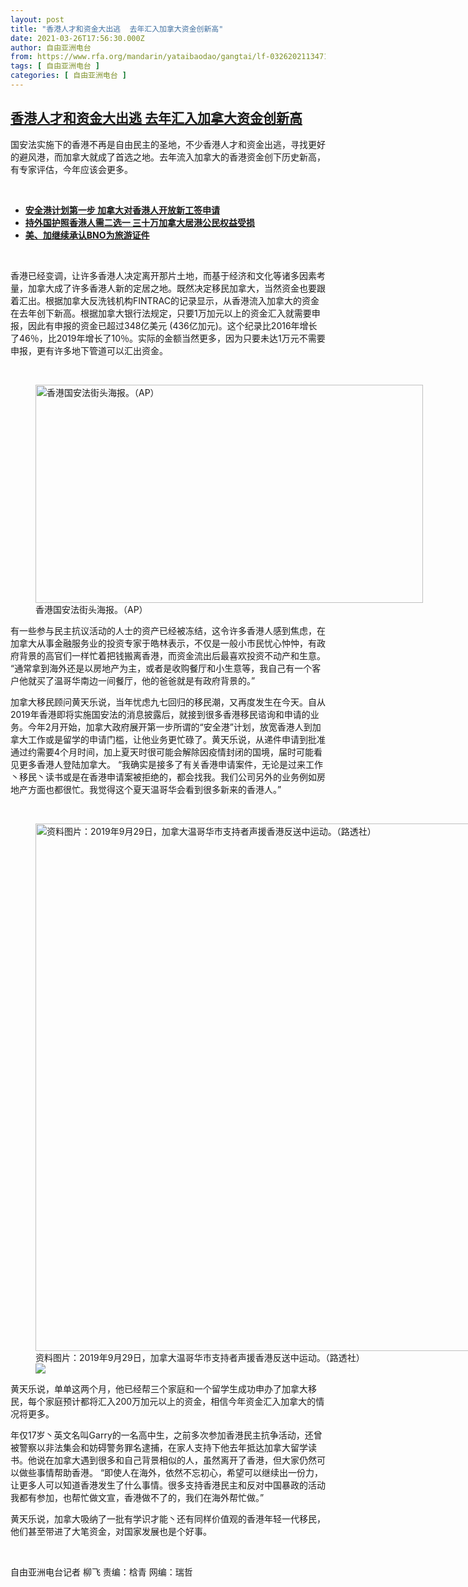 ```yaml
---
layout: post
title: "香港人才和资金大出逃  去年汇入加拿大资金创新高"
date: 2021-03-26T17:56:30.000Z
author: 自由亚洲电台
from: https://www.rfa.org/mandarin/yataibaodao/gangtai/lf-03262021134716.html
tags: [ 自由亚洲电台 ]
categories: [ 自由亚洲电台 ]
---
```

<!--1616781390000-->
[香港人才和资金大出逃  去年汇入加拿大资金创新高](https://www.rfa.org/mandarin/yataibaodao/gangtai/lf-03262021134716.html)
------

<div>
<p>国安法实施下的香港不再是自由民主的圣地，不少香港人才和资金出逃，寻找更好的避风港，而加拿大就成了首选之地。去年流入加拿大的香港资金创下历史新高，有专家评估，今年应该会更多。</p><p><br/></p><ul><li><strong><a href="https://www.rfa.org/mandarin/yataibaodao/gangtai/lf-02042021121117.html">安全港计划第一步 加拿大对香港人开放新工签申请</a></strong></li><li><strong><a href="https://www.rfa.org/mandarin/yataibaodao/gangtai/lf-02012021134849.html">持外国护照香港人需二选一 三十万加拿大居港公民权益受损</a></strong></li><li><strong><a href="https://www.rfa.org/mandarin/Xinwen/wul0201c-02012021041259.html">美、加继续承认BNO为旅游证件</a></strong></li></ul><p><br/></p><p>香港已经变调，让许多香港人决定离开那片土地，而基于经济和文化等诸多因素考量，加拿大成了许多香港人新的定居之地。既然决定移民加拿大，当然资金也要跟着汇出。根据加拿大反洗钱机构FINTRAC的记录显示，从香港流入加拿大的资金在去年创下新高。根据加拿大银行法规定，只要1万加元以上的资金汇入就需要申报，因此有申报的资金已超过348亿美元 (436亿加元)。这个纪录比2016年增长了46％，比2019年增长了10％。实际的金额当然更多，因为只要未达1万元不需要申报，更有许多地下管道可以汇出资金。</p><p><br/></p><p><figure class="image-richtext image-inline captioned" style="width:620px;"><img alt="香港国安法街头海报。（AP）" height="349" src="https://www.rfa.org/mandarin/yataibaodao/gangtai/cm-02232021142911.html/213b981f-37d6-49b0-ba03-f8db9cdc7a0c.jpeg/@@images/ee7e4f82-df07-4921-a5a5-cadd8ace84c6.jpeg" title="1" width="620"/><figcaption class="image-caption">香港国安法街头海报。（AP）</figcaption><small></small></figure></p><p>有一些参与民主抗议活动的人士的资产已经被冻结，这令许多香港人感到焦虑，在加拿大从事金融服务业的投资专家于皓林表示，不仅是一般小市民忧心忡忡，有政府背景的高官们一样忙着把钱搬离香港，而资金流出后最喜欢投资不动产和生意。 “通常拿到海外还是以房地产为主，或者是收购餐厅和小生意等，我自己有一个客户他就买了温哥华南边一间餐厅，他的爸爸就是有政府背景的。”</p><p>加拿大移民顾问黄天乐说，当年忧虑九七回归的移民潮，又再度发生在今天。自从2019年香港即将实施国安法的消息披露后，就接到很多香港移民谘询和申请的业务。今年2月开始，加拿大政府展开第一步所谓的“安全港”计划，放宽香港人到加拿大工作或是留学的申请门槛，让他业务更忙碌了。黄天乐说，从递件申请到批准通过约需要4个月时间，加上夏天时很可能会解除因疫情封闭的国境，届时可能看见更多香港人登陆加拿大。 “我确实是接多了有关香港申请案件，无论是过来工作丶移民丶读书或是在香港申请案被拒绝的，都会找我。我们公司另外的业务例如房地产方面也都很忙。我觉得这个夏天温哥华会看到很多新来的香港人。”</p><p><br/></p><p><figure class="image-richtext image-inline captioned" style="width:1500px;"><img alt="资料图片：2019年9月29日，加拿大温哥华市支持者声援香港反送中运动。（路透社）" height="844" src="https://www.rfa.org/mandarin/yataibaodao/gangtai/lf-03262021134716.html/image.jpg/@@images/513d2c76-900b-4940-8934-2c79d36e5f51.jpeg" title="image.jpg" width="1500"/><figcaption class="image-caption">资料图片：2019年9月29日，加拿大温哥华市支持者声援香港反送中运动。（路透社）</figcaption><small></small><div id="zoomattribute"><a data-caption="资料图片：2019年9月29日，加拿大温哥华市支持者声援香港反送中运动。（路透社）" data-fancybox="" href="https://www.rfa.org/mandarin/yataibaodao/gangtai/lf-03262021134716.html/image.jpg" id="single_image" title="资料图片：2019年9月29日，加拿大温哥华市支持者声援香港反送中运动。（路透社）"><img src="/++plone++rfa-resources/img/icon-zoom.png"/></a></div></figure></p><p>黄天乐说，单单这两个月，他已经帮三个家庭和一个留学生成功申办了加拿大移民，每个家庭预计都将汇入200万加元以上的资金，相信今年资金汇入加拿大的情况将更多。</p><p>年仅17岁丶英文名叫Garry的一名高中生，之前多次参加香港民主抗争活动，还曾被警察以非法集会和妨碍警务罪名逮捕，在家人支持下他去年抵达加拿大留学读书。他说在加拿大遇到很多和自己背景相似的人，虽然离开了香港，但大家仍然可以做些事情帮助香港。 “即使人在海外，依然不忘初心，希望可以继续出一份力，让更多人可以知道香港发生了什么事情。很多支持香港民主和反对中国暴政的活动我都有参加，也帮忙做文宣，香港做不了的，我们在海外帮忙做。”</p><p>黄天乐说，加拿大吸纳了一批有学识才能丶还有同样价值观的香港年轻一代移民，他们甚至带进了大笔资金，对国家发展也是个好事。</p><p><br/></p><p>自由亚洲电台记者 柳飞 责编：梒青 网编：瑞哲</p>
</div>
